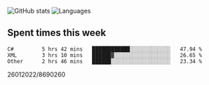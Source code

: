 ![GitHub stats](https://github-readme-stats.vercel.app/api?username=emipa606&theme=github_dark&show_icons=true) 
![Languages](https://github-readme-stats.vercel.app/api/top-langs/?username=emipa606&theme=github_dark&layout=compact)

## Spent times this week
<!--START_SECTION:waka-->

```text
C#         5 hrs 42 mins   ████████████░░░░░░░░░░░░░   47.94 %
XML        3 hrs 10 mins   ██████▓░░░░░░░░░░░░░░░░░░   26.65 %
Other      2 hrs 46 mins   ██████░░░░░░░░░░░░░░░░░░░   23.34 %
```

<!--END_SECTION:waka-->


26012022/8690260
